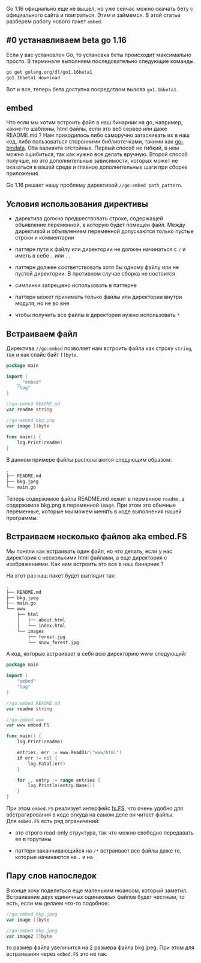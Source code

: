 Go 1.16 официально еще не вышел, но уже сейчас можно скачать бету с официального сайта и поиграться. Этим и займемся. В этой статье разберем работу нового пакет `embed`.

## #0 устанавливаем beta go 1.16

Если у вас установлен Go, то установка беты происходит максимально просто. В терминале выполняем последовательно следующие команды.

```sh
go get golang.org/dl/go1.16beta1
go1.16beta1 download
```

Вот и все, теперь бета доступна посредством вызова `go1.16beta1`.

## embed

Что если мы хотим встроить файл в наш бинарник на go, например, какие-то шаблоны, html файлы, если это веб сервер или даже README.md ? Нам приходилось либо саморучно затаскивать их в наш код, либо пользоваться сторонними библиотечками, такими как [go-bindata](https://github.com/go-bindata/go-bindata). Оба варианта отстойные. Первый способ не гибкий, в нем можно ошибиться, так как нужно все делать вручную. Второй способ получше, но это дополнительные зависимости, которых может не оказаться в вашей среде и главное дополнительные шаги при сборке приложения.

Go 1.16 решает нашу проблему директивой `//go:embed path_pattern`.

## Условия использования директивы

-   директива должна предшествовать строке, содержащей объявление переменной, в которую будет помещен файл. Между директивой и объявлением переменной допускаются только пустые строки и комментарии
    
-   паттерн пути к файлу или директории не должен начинаться с `/` и иметь в себе `.` или `..`
    
-   паттерн должен соответствовать хотя бы одному файлу или не пустой директории. В противном случае сборка не состоится
    
-   симлинки запрещено использовать в паттерне
    
-   паттерн может принимать только файлы или директории внутри модуля, но не во вне
    
-   чтобы получить все файлы в директории нужно использовать `*`
    

## Встраиваем файл

Директива `//go:embed` позволяет нам встроить файла как строку `string`, так и как слайс байт `[]byte`.

```go
package main

import (
	_ "embed"
	"log"
)

//go:embed README.md
var readme string

//go:embed bkg.png
var image []byte

func main() {
	log.Print(readme)
}
```

В данном примере файлы располагаются следующим образом:

```sh
.
├── README.md
├── bkg.jpeg
└── main.go
```

Теперь содержимое файла README.md лежит в перменное `readme`, а содержимое bkg.png в переменной `image`. При этом это обычные переменные, которые мы можем менять в ходе выполнения нашей программы.

## Встраиваем несколько файлов aka embed.FS

Мы поняли как встраивать один файл, но что делать, если у нас директория с несколькими html файлами, а еще директория с изображениями. Как нам встроить это все в наш бинарник ?

На этот раз наш пакет будет выглядит так:

```sh
.
├── README.md
├── bkg.jpeg
├── main.go
└── www
    ├── html
    │   ├── about.html
    │   └── index.html
    └── images
        ├── forest.jpg
        └── snow_forest.jpg
```

А код, которые встраивает в себя всю директорию www следующий:

```go
package main

import (
	"embed"
	"log"
)

//go:embed README.md
var readme string

//go:embed www
var www embed.FS

func main() {
	log.Print(readme)

	entries, err := www.ReadDir("www/html")
	if err != nil {
		log.Fatal(err)
	}

	for _, entry := range entries {
		log.Println(entry.Name())
	}
}
```

При этом `embed.FS` реализует интерфейс [fs.FS](https://tip.golang.org/pkg/io/fs/#FS), что очень удобно для абстрагирования в коде откуда на самом деле он читает файлы. Для `embed.FS` есть ряд ограничений:

-   это строго read-only структура, так что можно свободно передавать ее в горутины
    
-   паттерн заканчивающийся на `/*` встраивает все файлы даже те, которые начинаются на `.` и на `_`
    

## Пару слов напоследок

В конце хочу поделиться еще маленьким нюансом, который заметил. Встраивание двух единичных одинаковых файлов будет честным, то есть, если мы делаем что-то подобное:

```go
//go:embed bkg.jpeg
var image []byte

//go:embed bkg.jpeg
var image2 []byte
```

то размер файла увеличится на 2 размера файла bkg.jpeg. При этом для встраивания через `embed.FS` это не так.